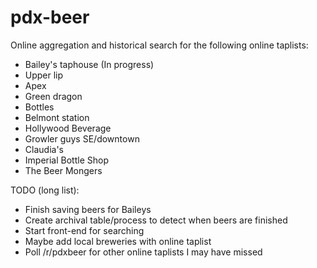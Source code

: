 # pdx-beer

Online aggregation and historical search for the following online taplists:

* Bailey's taphouse (In progress)
* Upper lip
* Apex
* Green dragon
* Bottles
* Belmont station
* Hollywood Beverage
* Growler guys SE/downtown
* Claudia's 
* Imperial Bottle Shop
* The Beer Mongers

TODO (long list):

* Finish saving beers for Baileys
* Create archival table/process to detect when beers are finished
* Start front-end for searching
* Maybe add local breweries with online taplist
* Poll /r/pdxbeer for other online taplists I may have missed
